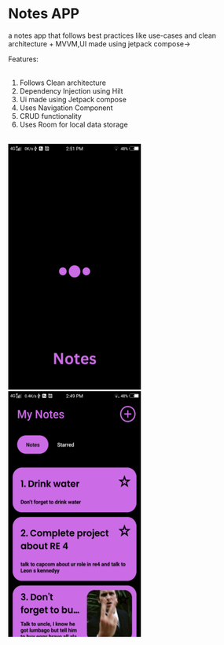 # Notes APP

a notes app that follows best practices like use-cases and clean architecture + MVVM,UI made using jetpack compose->
<br>

Features:
<br>
<br>

1. Follows Clean architecture<br>
2. Dependency Injection using Hilt<br>
3. Ui made using Jetpack compose<br>
4. Uses Navigation Component<br>
5. CRUD functionality <br>
6. Uses Room for local data storage<br>
<br>
<img src="https://github.com/shalenMathew/Notes_App_JAVA/blob/master/github%20pics/Screenshot_20230915_145116.png" alt="Splash_Screen" width="270" height="500">
<img src="https://github.com/shalenMathew/Notes_App_JAVA/blob/master/github%20pics/Screenshot_20230915_144937.png" alt="main" width="270" height="500">
